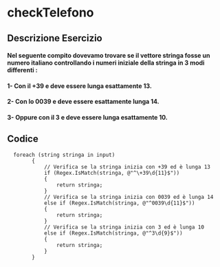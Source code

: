 # checkTelefono
## Descrizione Esercizio
#### Nel seguente compito dovevamo trovare se il vettore stringa fosse un numero italiano controllando i numeri iniziale della stringa in 3 modi differenti : 
#### 1- Con il +39 e deve essere lunga esattamente 13. 
#### 2- Con lo 0039 e deve essere esattamente lunga 14.
#### 3- Oppure con il 3 e deve essere lunga esattamente 10.
## Codice
```
  foreach (string stringa in input)
        {
            // Verifica se la stringa inizia con +39 ed è lunga 13
            if (Regex.IsMatch(stringa, @"^\+39\d{11}$"))
            {
                return stringa;
            }
            // Verifica se la stringa inizia con 0039 ed è lunga 14
            else if (Regex.IsMatch(stringa, @"^0039\d{11}$"))
            {
                return stringa;
            }
            // Verifica se la stringa inizia con 3 ed è lunga 10
            else if (Regex.IsMatch(stringa, @"^3\d{9}$"))
            {
                return stringa;
            }
        }
```
